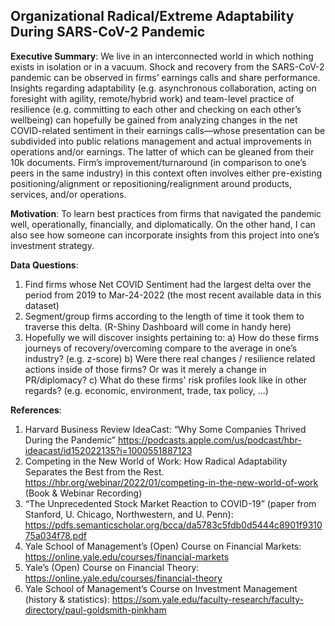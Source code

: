 ## Organizational Radical/Extreme Adaptability During SARS-CoV-2 Pandemic

**Executive Summary**:
We live in an interconnected world in which nothing exists in isolation or in a vacuum. Shock and recovery from the SARS-CoV-2 pandemic can be observed in firms’ earnings calls and share performance. Insights regarding adaptability (e.g. asynchronous collaboration, acting on foresight with agility, remote/hybrid work) and team-level practice of resilience (e.g. committing to each other and checking on each other’s wellbeing) can hopefully be gained from analyzing changes in the net COVID-related sentiment in their earnings calls—whose presentation can be subdivided into public relations management and actual improvements in operations and/or earnings. The latter of which can be gleaned from their 10k documents. Firm’s improvement/turnaround (in comparison to one’s peers in the same industry) in this context often involves either pre-existing positioning/alignment or repositioning/realignment around products, services, and/or operations. 

**Motivation**:
To learn best practices from firms that navigated the pandemic well, operationally, financially, and diplomatically. On the other hand, I can also see how someone can incorporate insights from this project into one’s investment strategy. 

**Data Questions**:
1)	Find firms whose Net COVID Sentiment had the largest delta over the period from 2019 to Mar-24-2022 (the most recent available data in this dataset)
2)	Segment/group firms according to the length of time it took them to traverse this delta. (R-Shiny Dashboard will come in handy here)
3)	Hopefully we will discover insights pertaining to: 
  a)	How do these firms journeys of recovery/overcoming compare to the average in one’s industry? (e.g. z-score)
  b)	Were there real changes / resilience related actions inside of those firms? Or was it merely a change in PR/diplomacy?
  c)	What do these firms' risk profiles look like in other regards? (e.g. economic, environment, trade, tax policy, ...)

**References**:
1) Harvard Business Review IdeaCast: “Why Some Companies Thrived During the Pandemic” https://podcasts.apple.com/us/podcast/hbr-ideacast/id152022135?i=1000551887123 
2) Competing in the New World of Work: How Radical Adaptability Separates the Best from the Rest. https://hbr.org/webinar/2022/01/competing-in-the-new-world-of-work (Book & Webinar Recording)
3) “The Unprecedented Stock Market Reaction to COVID-19” (paper from Stanford, U. Chicago, Northwestern, and U. Penn): https://pdfs.semanticscholar.org/bcca/da5783c5fdb0d5444c8901f931075a034f78.pdf 
4) Yale School of Management’s (Open) Course on Financial Markets: https://online.yale.edu/courses/financial-markets 
5) Yale’s (Open) Course on Financial Theory: https://online.yale.edu/courses/financial-theory 
6) Yale School of Management’s Course on Investment Management (history & statistics): https://som.yale.edu/faculty-research/faculty-directory/paul-goldsmith-pinkham 


